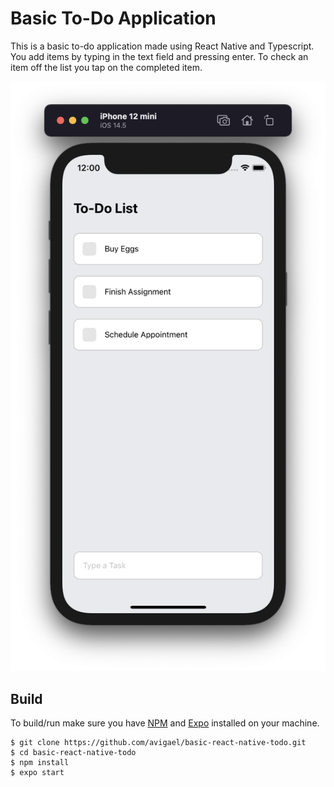 # Basic To-Do Application
This is a basic to-do application made using React Native and Typescript. You add items by typing in the text field and pressing enter. To check an item off the list you tap on the completed item.

![Screenshot](https://raw.githubusercontent.com/avigael/basic-react-native-todo/main/screenshots/screenshot.png "Screenshot")

## Build

To build/run make sure you have [NPM](https://nodejs.org/en/ "NPM") and [Expo](https://docs.expo.io/ "Expo") installed on your machine.

```
$ git clone https://github.com/avigael/basic-react-native-todo.git
$ cd basic-react-native-todo
$ npm install
$ expo start
```
